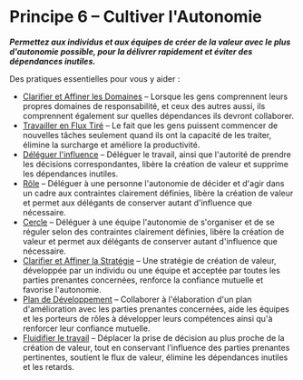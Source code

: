 # Principe 6 – Cultiver l'Autonomie


**_Permettez aux individus et aux équipes de créer de la valeur avec le plus d'autonomie possible, pour la délivrer rapidement et éviter des dépendances inutiles._**

Des pratiques essentielles pour vous y aider :

-   [Clarifier et Affiner les Domaines](section:clarify-and-develop-domains) – Lorsque les gens comprennent leurs propres domaines de responsabilité, et ceux des autres aussi, ils comprennent également sur quelles dépendances ils devront collaborer.
-   [Travailler en Flux Tiré](section:pull-system-for-work) – Le fait que les gens puissent commencer de nouvelles tâches seulement quand ils ont la capacité de les traiter, élimine la surcharge et améliore la productivité.
-   [Déléguer l'influence](section:delegate-influence) – Déléguer le travail, ainsi que l'autorité de prendre les décisions correspondantes, libère la création de valeur et supprime les dépendances inutiles.
-   [Rôle](section:role) – Déléguer à une personne l'autonomie de décider et d'agir dans un cadre aux contraintes clairement définies, libère la création de valeur et permet aux délégants de conserver autant d'influence que nécessaire.
-   [Cercle](section:circle) – Déléguer à une équipe l'autonomie de s'organiser et de se réguler selon des contraintes clairement définies, libère la création de valeur et permet aux délégants de conserver autant d'influence que nécessaire.
-   [Clarifier et Affiner la Stratégie](section:clarify-and-develop-strategy) –  Une stratégie de création de valeur, développée par un individu ou une équipe et acceptée par toutes les parties prenantes concernées, renforce la confiance mutuelle et favorise l'autonomie.
-   [Plan de Développement](section:development-plan) – Collaborer à l'élaboration d'un plan d'amélioration avec les parties prenantes concernées, aide les équipes et les porteurs de rôles à développer leurs compétences ainsi qu'à renforcer leur confiance mutuelle.
-   [Fluidifier le travail](section:align-flow) – Déplacer la prise de décision au plus proche de la création de valeur, tout en conservant l’influence des parties prenantes pertinentes, soutient le flux de valeur, élimine les dépendances inutiles et les retards.

